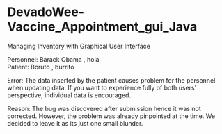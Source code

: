 # DevadoWee-Vaccine_Appointment_gui_Java
Managing Inventory with Graphical User Interface

Personnel: Barack Obama , hola  
Patient: Boruto , burrito

Error: The data inserted by the patient causes problem for the personnel when updating data. If you want to experience fully of both users' perspective, individual data is encouraged.

Reason: The bug was discovered after submission hence it was not corrected. However, the problem was already pinpointed at the time. We decided to leave it as its just one small blunder.
